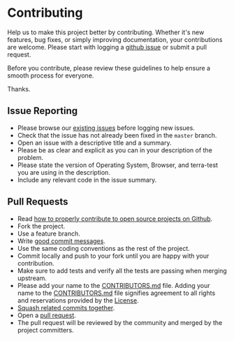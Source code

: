 # Contributing

Help us to make this project better by contributing. Whether it's new features, bug fixes, or simply improving documentation, your contributions are welcome. Please start with logging a [github issue][1] or submit a pull request.

Before you contribute, please review these guidelines to help ensure a smooth process for everyone.

Thanks.

## Issue Reporting

* Please browse our [existing issues][1] before logging new issues.
* Check that the issue has not already been fixed in the `master` branch.
* Open an issue with a descriptive title and a summary.
* Please be as clear and explicit as you can in your description of the problem.
* Please state the version of Operating System, Browser, and terra-test you are using in the description.
* Include any relevant code in the issue summary.

## Pull Requests

* Read [how to properly contribute to open source projects on Github][2].
* Fork the project.
* Use a feature branch.
* Write [good commit messages][3].
* Use the same coding conventions as the rest of the project.
* Commit locally and push to your fork until you are happy with your contribution.
* Make sure to add tests and verify all the tests are passing when merging upstream.
* Please add your name to the [CONTRIBUTORS.md][7] file. Adding your name to the [CONTRIBUTORS.md][7] file signifies agreement to all rights and reservations provided by the [License][4].
* [Squash related commits together][5].
* Open a [pull request][6].
* The pull request will be reviewed by the community and merged by the project committers.

[1]: https://github.com/cerner/terra-test/issues
[2]: http://gun.io/blog/how-to-github-fork-branch-and-pull-request
[3]: http://tbaggery.com/2008/04/19/a-note-about-git-commit-messages.html
[4]: ./LICENSE
[5]: http://gitready.com/advanced/2009/02/10/squashing-commits-with-rebase.html
[6]: https://help.github.com/articles/using-pull-requests
[7]: ./CONTRIBUTORS.md
